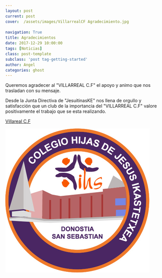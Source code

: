 ```yaml
---
layout: post
current: post
cover:  /assets/images/VillarrealCF Agradecimiento.jpg

navigation: True
title: Agradecimientos
date: 2017-12-29 10:00:00
tags: [Noticias]
class: post-template
subclass: 'post tag-getting-started'
author: Angel
categories: ghost
---
```






Queremos agradecer al "VILLARREAL  C.F" el apoyo y animo que nos trasladan con su mensaje.

Desde la Junta Directiva de "JesuitinasKE" nos llena de orgullo y satisfacción que un club de la importancia del "VILLARREAL  C.F" valore positivamente el trabajo que se esta realizando.





<p> <a href="http://www.villarrealcf.es//">Villareal C.F</a></p>
<p><a href="http://www.jesuitinasdonostia.com/"><img src="/assets/images/EscudoOficial.jpg" alt="marketplace"></a></p>


